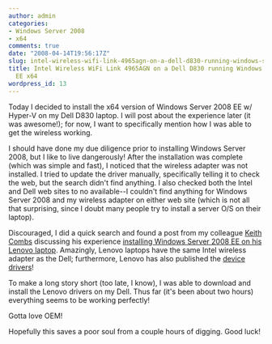 ```yaml
---
author: admin
categories:
- Windows Server 2008
- x64
comments: true
date: "2008-04-14T19:56:17Z"
slug: intel-wireless-wifi-link-4965agn-on-a-dell-d830-running-windows-server-2008-ee-x64
title: Intel Wireless WiFi Link 4965AGN on a Dell D830 running Windows Server 2008
  EE x64
wordpress_id: 13
---
```


Today I decided to install the x64 version of Windows Server 2008 EE w/ Hyper-V on my Dell D830 laptop. I will post about the experience later (it was awesome!); for now, I want to specifically mention how I was able to get the wireless working.

 

I should have done my due diligence prior to installing Windows Server 2008, but I like to live dangerously! After the installation was complete (which was simple and fast), I noticed that the wireless adapter was not installed. I tried to update the driver manually, specifically telling it to check the web, but the search didn't find anything. I also checked both the Intel and Dell web sites to no available--I couldn't find anything for Windows Server 2008 and my wireless adapter on either web site (which is not all that surprising, since I doubt many people try to install a server O/S on their laptop).

 

Discouraged, I did a quick search and found a post from my colleague [Keith Combs](http://blogs.technet.com/keithcombs/default.aspx) discussing his experience [installing Windows Server 2008 EE on his Lenovo laptop](http://blogs.technet.com/keithcombs/archive/2008/02/01/installing-windows-server-2008-ee-on-a-lenovo-thinkpad-t61p.aspx). Amazingly, Lenovo laptops have the same Intel wireless adapter as the Dell; furthermore, Lenovo has also published the [device drivers](http://www-307.ibm.com/pc/support/site.wss/document.do?sitestyle=lenovo&lndocid=MIGR-67256)!

 

To make a long story short (too late, I know), I was able to download and install the Lenovo drivers on my Dell. Thus far (it's been about two hours) everything seems to be working perfectly!

 

Gotta love OEM!

 

Hopefully this saves a poor soul from a couple hours of digging. Good luck!
